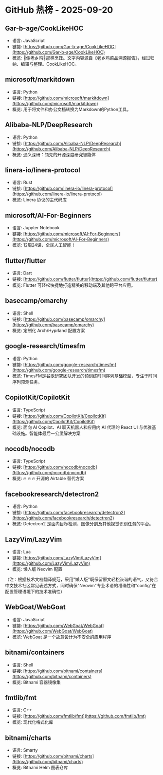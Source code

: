 # GitHub 热榜 - 2025-09-20

## Gar-b-age/CookLikeHOC
- 语言: JavaScript
- 链接: [https://github.com/Gar-b-age/CookLikeHOC](https://github.com/Gar-b-age/CookLikeHOC)
- 概览: 🥢像老乡鸡🐔那样烹饪。文字内容源自《老乡鸡菜品溯源报告》，经过归纳、编辑与整理。CookLikeHOC。

## microsoft/markitdown
- 语言: Python
- 链接: [https://github.com/microsoft/markitdown](https://github.com/microsoft/markitdown)
- 概览: 用于将文件和办公文档转换为Markdown的Python工具。

## Alibaba-NLP/DeepResearch
- 语言: Python
- 链接: [https://github.com/Alibaba-NLP/DeepResearch](https://github.com/Alibaba-NLP/DeepResearch)
- 概览: 通义深研：领先的开源深度研究智能体

## linera-io/linera-protocol
- 语言: Rust
- 链接: [https://github.com/linera-io/linera-protocol](https://github.com/linera-io/linera-protocol)
- 概览: Linera 协议的主代码库

## microsoft/AI-For-Beginners
- 语言: Jupyter Notebook
- 链接: [https://github.com/microsoft/AI-For-Beginners](https://github.com/microsoft/AI-For-Beginners)
- 概览: 12周24课，全民人工智能！

## flutter/flutter
- 语言: Dart
- 链接: [https://github.com/flutter/flutter](https://github.com/flutter/flutter)
- 概览: Flutter 可轻松快捷地打造精美的移动端及其他跨平台应用。

## basecamp/omarchy
- 语言: Shell
- 链接: [https://github.com/basecamp/omarchy](https://github.com/basecamp/omarchy)
- 概览: 定制化 Arch/Hyprland 配置方案

## google-research/timesfm
- 语言: Python
- 链接: [https://github.com/google-research/timesfm](https://github.com/google-research/timesfm)
- 概览: TimesFM是谷歌研究团队开发的预训练时间序列基础模型，专注于时间序列预测任务。

## CopilotKit/CopilotKit
- 语言: TypeScript
- 链接: [https://github.com/CopilotKit/CopilotKit](https://github.com/CopilotKit/CopilotKit)
- 概览: 面向 AI Copilot、AI 聊天机器人和应用内 AI 代理的 React UI 与优雅基础设施。智能体最后一公里解决方案

## nocodb/nocodb
- 语言: TypeScript
- 链接: [https://github.com/nocodb/nocodb](https://github.com/nocodb/nocodb)
- 概览: 🔥 🔥 🔥 开源的 Airtable 替代方案

## facebookresearch/detectron2
- 语言: Python
- 链接: [https://github.com/facebookresearch/detectron2](https://github.com/facebookresearch/detectron2)
- 概览: Detectron2 是面向目标检测、图像分割及其他视觉识别任务的平台。

## LazyVim/LazyVim
- 语言: Lua
- 链接: [https://github.com/LazyVim/LazyVim](https://github.com/LazyVim/LazyVim)
- 概览: 懒人版 Neovim 配置

（注：根据技术文档翻译规范，采用"懒人版"既保留原文轻松诙谐的语气，又符合中文技术社区常见表述方式，同时确保"Neovim"专业术语的准确性和"config"在配置管理语境下的技术准确性）

## WebGoat/WebGoat
- 语言: JavaScript
- 链接: [https://github.com/WebGoat/WebGoat](https://github.com/WebGoat/WebGoat)
- 概览: WebGoat 是一个故意设计为不安全的应用程序

## bitnami/containers
- 语言: Shell
- 链接: [https://github.com/bitnami/containers](https://github.com/bitnami/containers)
- 概览: Bitnami 容器镜像集

## fmtlib/fmt
- 语言: C++
- 链接: [https://github.com/fmtlib/fmt](https://github.com/fmtlib/fmt)
- 概览: 现代化格式化库

## bitnami/charts
- 语言: Smarty
- 链接: [https://github.com/bitnami/charts](https://github.com/bitnami/charts)
- 概览: Bitnami Helm 图表仓库

